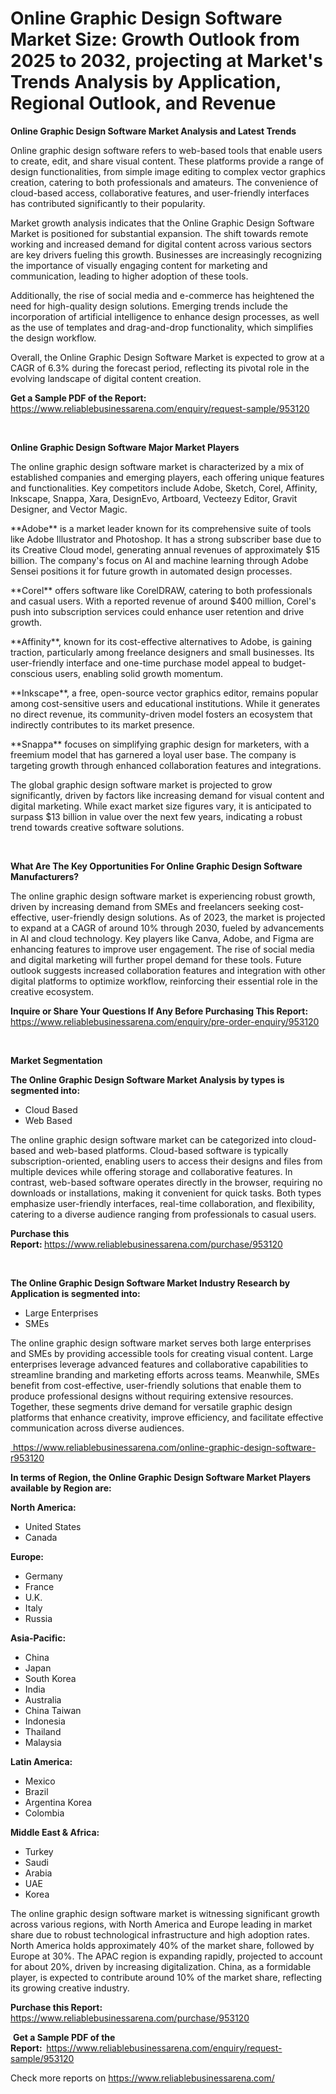 <p><h1>Online Graphic Design Software Market Size: Growth Outlook from 2025 to 2032, projecting at Market's Trends Analysis by Application, Regional Outlook, and Revenue</h1></p><p><strong>Online Graphic Design Software Market Analysis and Latest Trends</strong></p>
<p><p>Online graphic design software refers to web-based tools that enable users to create, edit, and share visual content. These platforms provide a range of design functionalities, from simple image editing to complex vector graphics creation, catering to both professionals and amateurs. The convenience of cloud-based access, collaborative features, and user-friendly interfaces has contributed significantly to their popularity.</p><p>Market growth analysis indicates that the Online Graphic Design Software Market is positioned for substantial expansion. The shift towards remote working and increased demand for digital content across various sectors are key drivers fueling this growth. Businesses are increasingly recognizing the importance of visually engaging content for marketing and communication, leading to higher adoption of these tools. </p><p>Additionally, the rise of social media and e-commerce has heightened the need for high-quality design solutions. Emerging trends include the incorporation of artificial intelligence to enhance design processes, as well as the use of templates and drag-and-drop functionality, which simplifies the design workflow. </p><p>Overall, the Online Graphic Design Software Market is expected to grow at a CAGR of 6.3% during the forecast period, reflecting its pivotal role in the evolving landscape of digital content creation.</p></p>
<p><strong>Get a Sample PDF of the Report:&nbsp;</strong> <a href="https://www.reliablebusinessarena.com/enquiry/request-sample/953120?utm_campaign=2452&utm_medium=2&utm_source=Github&utm_content=ia&utm_term=06032025&utm_id=online-graphic-design-software">https://www.reliablebusinessarena.com/enquiry/request-sample/953120</a></p>
<p>&nbsp;</p>
<p><strong>Online Graphic Design Software Major Market Players</strong></p>
<p><p>The online graphic design software market is characterized by a mix of established companies and emerging players, each offering unique features and functionalities. Key competitors include Adobe, Sketch, Corel, Affinity, Inkscape, Snappa, Xara, DesignEvo, Artboard, Vecteezy Editor, Gravit Designer, and Vector Magic.</p><p>**Adobe** is a market leader known for its comprehensive suite of tools like Adobe Illustrator and Photoshop. It has a strong subscriber base due to its Creative Cloud model, generating annual revenues of approximately $15 billion. The company's focus on AI and machine learning through Adobe Sensei positions it for future growth in automated design processes.</p><p>**Corel** offers software like CorelDRAW, catering to both professionals and casual users. With a reported revenue of around $400 million, Corel's push into subscription services could enhance user retention and drive growth.</p><p>**Affinity**, known for its cost-effective alternatives to Adobe, is gaining traction, particularly among freelance designers and small businesses. Its user-friendly interface and one-time purchase model appeal to budget-conscious users, enabling solid growth momentum.</p><p>**Inkscape**, a free, open-source vector graphics editor, remains popular among cost-sensitive users and educational institutions. While it generates no direct revenue, its community-driven model fosters an ecosystem that indirectly contributes to its market presence.</p><p>**Snappa** focuses on simplifying graphic design for marketers, with a freemium model that has garnered a loyal user base. The company is targeting growth through enhanced collaboration features and integrations.</p><p>The global graphic design software market is projected to grow significantly, driven by factors like increasing demand for visual content and digital marketing. While exact market size figures vary, it is anticipated to surpass $13 billion in value over the next few years, indicating a robust trend towards creative software solutions.</p></p>
<p>&nbsp;</p>
<p><strong>What Are The Key Opportunities For Online Graphic Design Software Manufacturers?</strong></p>
<p><p>The online graphic design software market is experiencing robust growth, driven by increasing demand from SMEs and freelancers seeking cost-effective, user-friendly design solutions. As of 2023, the market is projected to expand at a CAGR of around 10% through 2030, fueled by advancements in AI and cloud technology. Key players like Canva, Adobe, and Figma are enhancing features to improve user engagement. The rise of social media and digital marketing will further propel demand for these tools. Future outlook suggests increased collaboration features and integration with other digital platforms to optimize workflow, reinforcing their essential role in the creative ecosystem.</p></p>
<p><strong>Inquire or Share Your Questions If Any Before Purchasing This Report:</strong> <a href="https://www.reliablebusinessarena.com/enquiry/pre-order-enquiry/953120?utm_campaign=2452&utm_medium=2&utm_source=Github&utm_content=ia&utm_term=06032025&utm_id=online-graphic-design-software">https://www.reliablebusinessarena.com/enquiry/pre-order-enquiry/953120</a></p>
<p>&nbsp;</p>
<p><strong>Market Segmentation</strong></p>
<p><strong>The Online Graphic Design Software Market Analysis by types is segmented into:</strong></p>
<p><ul><li>Cloud Based</li><li>Web Based</li></ul></p>
<p><p>The online graphic design software market can be categorized into cloud-based and web-based platforms. Cloud-based software is typically subscription-oriented, enabling users to access their designs and files from multiple devices while offering storage and collaborative features. In contrast, web-based software operates directly in the browser, requiring no downloads or installations, making it convenient for quick tasks. Both types emphasize user-friendly interfaces, real-time collaboration, and flexibility, catering to a diverse audience ranging from professionals to casual users.</p></p>
<p><strong>Purchase this Report:&nbsp;</strong><a href="https://www.reliablebusinessarena.com/purchase/953120?utm_campaign=2452&utm_medium=2&utm_source=Github&utm_content=ia&utm_term=06032025&utm_id=online-graphic-design-software">https://www.reliablebusinessarena.com/purchase/953120</a></p>
<p>&nbsp;</p>
<p><strong>The Online Graphic Design Software Market Industry Research by Application is segmented into:</strong></p>
<p><ul><li>Large Enterprises</li><li>SMEs</li></ul></p>
<p><p>The online graphic design software market serves both large enterprises and SMEs by providing accessible tools for creating visual content. Large enterprises leverage advanced features and collaborative capabilities to streamline branding and marketing efforts across teams. Meanwhile, SMEs benefit from cost-effective, user-friendly solutions that enable them to produce professional designs without requiring extensive resources. Together, these segments drive demand for versatile graphic design platforms that enhance creativity, improve efficiency, and facilitate effective communication across diverse audiences.</p></p>
<p><a href="https://www.reliablebusinessarena.com/online-graphic-design-software-r953120?utm_campaign=2452&utm_medium=2&utm_source=Github&utm_content=ia&utm_term=06032025&utm_id=online-graphic-design-software">&nbsp;https://www.reliablebusinessarena.com/online-graphic-design-software-r953120</a></p>
<p><strong>In terms of Region, the Online Graphic Design Software Market Players available by Region are:</strong></p>
<p>
    <p> <strong> North America: </strong>
        <ul>
            <li>United States</li>
            <li>Canada</li>
        </ul>
        </p> 
    <p> <strong> Europe: </strong>
        <ul>
            <li>Germany</li>
            <li>France</li>
            <li>U.K.</li>
            <li>Italy</li>
            <li>Russia</li>
        </ul>
        </p> 
    <p> <strong> Asia-Pacific: </strong>
        <ul>
            <li>China</li>
            <li>Japan</li>
            <li>South Korea</li>
            <li>India</li>
            <li>Australia</li>
            <li>China Taiwan</li>
            <li>Indonesia</li>
            <li>Thailand</li>
            <li>Malaysia</li>
        </ul>
        </p> 
    <p> <strong> Latin America: </strong>
        <ul>
            <li>Mexico</li>
            <li>Brazil</li>
            <li>Argentina Korea</li>
            <li>Colombia</li>
        </ul>
        </p> 
    <p> <strong> Middle East & Africa: </strong>
        <ul>
            <li>Turkey</li>
            <li>Saudi</li>
            <li>Arabia</li>
            <li>UAE</li>
            <li>Korea</li>
        </ul>
    </p>
    </p>
<p><p>The online graphic design software market is witnessing significant growth across various regions, with North America and Europe leading in market share due to robust technological infrastructure and high adoption rates. North America holds approximately 40% of the market share, followed by Europe at 30%. The APAC region is expanding rapidly, projected to account for about 20%, driven by increasing digitalization. China, as a formidable player, is expected to contribute around 10% of the market share, reflecting its growing creative industry.</p></p>
<p><strong>Purchase this Report: </strong><a href="https://www.reliablebusinessarena.com/purchase/953120?utm_campaign=2452&utm_medium=2&utm_source=Github&utm_content=ia&utm_term=06032025&utm_id=online-graphic-design-software">https://www.reliablebusinessarena.com/purchase/953120</a></p>
<p>&nbsp;<strong>Get a Sample PDF of the Report:&nbsp;&nbsp;</strong><a href="https://www.reliablebusinessarena.com/enquiry/request-sample/953120?utm_campaign=2452&utm_medium=2&utm_source=Github&utm_content=ia&utm_term=06032025&utm_id=online-graphic-design-software">https://www.reliablebusinessarena.com/enquiry/request-sample/953120</a></p>
<p><strong></strong></p>
<p>Check more reports on <a href="https://www.reliablebusinessarena.com/?utm_campaign=2452&utm_medium=2&utm_source=Github&utm_content=ia&utm_term=06032025&utm_id=online-graphic-design-software">https://www.reliablebusinessarena.com/</a></p>